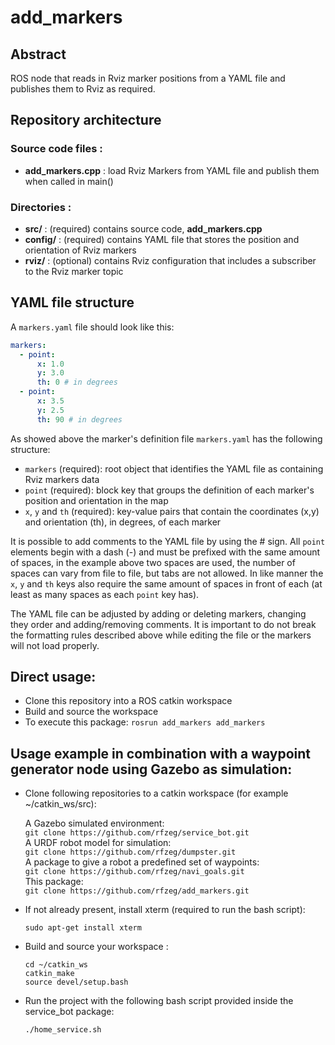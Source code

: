 # add_markers

## Abstract
ROS node that reads in Rviz marker positions from a YAML file and publishes them to Rviz as required.

## Repository architecture 
### Source code files :
+ **add_markers.cpp** : load Rviz Markers from YAML file and publish them when called in main()
 
### Directories :
+ **src/** : (required) contains source code, **add_markers.cpp**
+ **config/** : (required) contains YAML file that stores the position and orientation of Rviz markers
+ **rviz/** : (optional) contains Rviz configuration that includes a subscriber to the Rviz marker topic


## YAML file structure

A `markers.yaml` file should look like this:

```yml
markers:
  - point:
      x: 1.0
      y: 3.0
      th: 0 # in degrees
  - point:
      x: 3.5
      y: 2.5
      th: 90 # in degrees
```

As showed above the marker's definition file `markers.yaml` has the following structure:

- `markers` (required): root object that identifies the YAML file as containing Rviz markers data
- `point` (required): block key that groups the definition of each marker's position and orientation in the map  
- `x`, `y` and `th` (required): key-value pairs that contain the coordinates (x,y) and orientation (th), in degrees, of each marker

It is possible to add comments to the YAML file by using the # sign. All `point` elements begin with a dash (-) and must be prefixed with the same amount of spaces, in the example above two spaces are used, the number of spaces can vary from file to file, but tabs are not allowed. In like manner the `x`, `y` and `th` keys also require the same amount of spaces in front of each (at least as many spaces as each `point` key has).  
  
The YAML file can be adjusted by adding or deleting markers, changing they order and adding/removing comments. It is important to do not break the formatting rules described above while editing the file or the markers will not load properly.

## Direct usage:

- Clone this repository into a ROS catkin workspace
- Build and source the workspace
- To execute this package: `rosrun add_markers add_markers`


## Usage example in combination with a waypoint generator node using Gazebo as simulation:

+ Clone following repositories to a catkin workspace (for example ~/catkin_ws/src):

  A Gazebo simulated environment:  
  `git clone https://github.com/rfzeg/service_bot.git`  
  A URDF robot model for simulation:  
  `git clone https://github.com/rfzeg/dumpster.git`  
  A package to give a robot a predefined set of waypoints:  
  `git clone https://github.com/rfzeg/navi_goals.git`  
  This package:  
  `git clone https://github.com/rfzeg/add_markers.git`  

+ If not already present, install xterm (required to run the bash script):

  `sudo apt-get install xterm`
  
+ Build and source your workspace :

  `cd ~/catkin_ws`  
  `catkin_make`  
  `source devel/setup.bash`
    
+ Run the project with the following bash script provided inside the service_bot package:

  `./home_service.sh`
  
